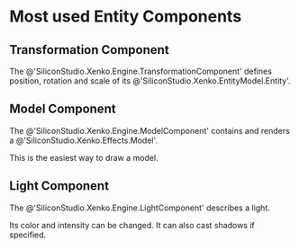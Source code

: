 # Most used Entity Components

## Transformation Component
The @'SiliconStudio.Xenko.Engine.TransformationComponent' defines position, rotation and scale of its @'SiliconStudio.Xenko.EntityModel.Entity'.

## Model Component

The @'SiliconStudio.Xenko.Engine.ModelComponent' contains and renders a @'SiliconStudio.Xenko.Effects.Model'.

This is the easiest way to draw a model.

## Light Component

The @'SiliconStudio.Xenko.Engine.LightComponent' describes a light.

Its color and intensity can be changed. It can also cast shadows if specified.


